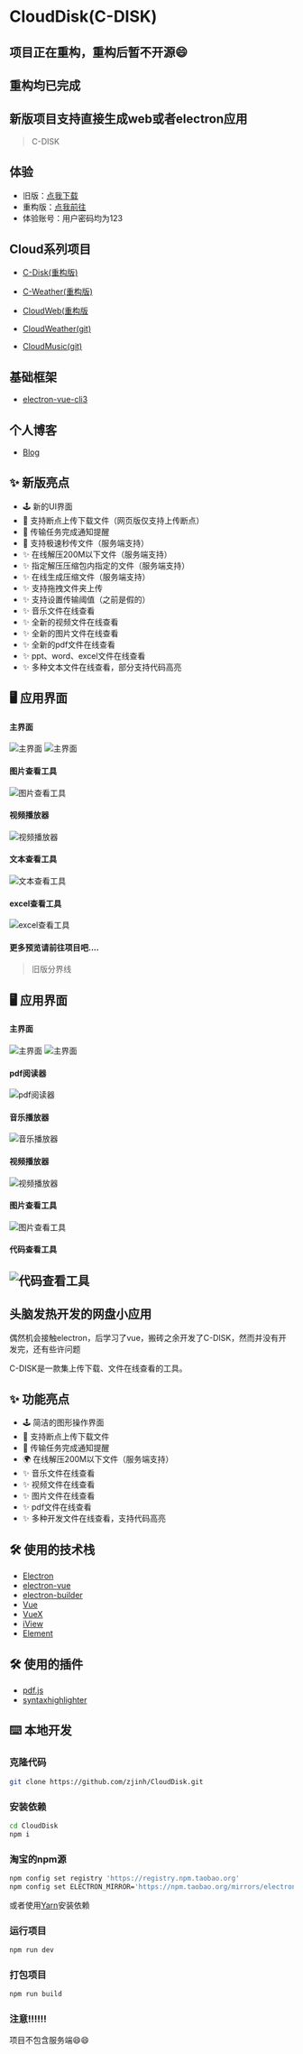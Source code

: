 # CloudDisk(C-DISK)
## 项目正在重构，重构后暂不开源:smile:
## 重构均已完成
## 新版项目支持直接生成web或者electron应用

> C-DISK
## 体验
- 旧版：[点我下载](https://works.zjinh.cn/CloudDisk)
- 重构版：[点我前往](https://disk.zjinh.cn)
- 体验账号：用户密码均为123
## Cloud系列项目
- [C-Disk(重构版)](https://disk.zjinh.cn)
- [C-Weather(重构版)](https://weather.zjinh.cn/)
- [CloudWeb(重构版](https://cloud.zjinh.cn/)


- [CloudWeather(git)](https://github.com/zjinh/CloudWeather)
- [CloudMusic(git)](https://github.com/zjinh/CloudMusic)

## 基础框架
- [electron-vue-cli3](https://github.com/zjinh/electron-vue-cli3)
## 个人博客
- [Blog](https://blog.zjinh.cn/)

## ✨ 新版亮点
- 🕹 新的UI界面
- 💾 支持断点上传下载文件（网页版仅支持上传断点）
- 🔔 传输任务完成通知提醒
- 💾 支持极速秒传文件（服务端支持）
- ✨ 在线解压200M以下文件（服务端支持）
- ✨ 指定解压压缩包内指定的文件（服务端支持）
- ✨ 在线生成压缩文件（服务端支持）
- ✨ 支持拖拽文件夹上传
- ✨ 支持设置传输阈值（之前是假的）
- ✨ 音乐文件在线查看
- ✨ 全新的视频文件在线查看
- ✨ 全新的图片文件在线查看
- ✨ 全新的pdf文件在线查看
- ✨ ppt、word、excel文件在线查看
- ✨ 多种文本文件在线查看，部分支持代码高亮
## 🖥 应用界面
#### 主界面
![主界面](screen/new/login.png)
![主界面](screen/new/main.png)
#### 图片查看工具
![图片查看工具](screen/new/photo.gif)
#### 视频播放器
![视频播放器](screen/new/video.png)
#### 文本查看工具
![文本查看工具](screen/new/text.png)
#### excel查看工具
![excel查看工具](screen/new/excel.png)
#### 更多预览请前往项目吧....


> 旧版分界线
## 🖥 应用界面
#### 主界面
   ![主界面](screen/disk.gif)
   ![主界面](screen/disk.png)
#### pdf阅读器
  ![pdf阅读器](screen/pdf.gif)
#### 音乐播放器
![音乐播放器](screen/music.gif)
#### 视频播放器
![视频播放器](screen/video.gif)
#### 图片查看工具
![图片查看工具](screen/photo.gif)
#### 代码查看工具
![代码查看工具](screen/viewer.gif)
---
## 头脑发热开发的网盘小应用
偶然机会接触electron，后学习了vue，搬砖之余开发了C-DISK，然而并没有开发完，还有些许问题

C-DISK是一款集上传下载、文件在线查看的工具。

## ✨ 功能亮点
- 🕹 简洁的图形操作界面
- 💾 支持断点上传下载文件
- 🔔 传输任务完成通知提醒
- 🌍 在线解压200M以下文件（服务端支持）
- ✨ 音乐文件在线查看
- ✨ 视频文件在线查看
- ✨ 图片文件在线查看
- ✨ pdf文件在线查看
- ✨ 多种开发文件在线查看，支持代码高亮

## 🛠 使用的技术栈
- [Electron](https://electronjs.org/)
- [electron-vue](https://simulatedgreg.gitbooks.io/electron-vue/content/cn/) 
- [electron-builder](https://www.electron.build/) 
- [Vue](https://vuejs.org/)
- [VueX](https://vuex.vuejs.org/)
- [iView](https://www.iviewui.com/)
- [Element](https://element.eleme.io)

## 🛠 使用的插件
- [pdf.js](https://github.com/mozilla/pdf.js)
- [syntaxhighlighter](https://github.com/syntaxhighlighter/syntaxhighlighter)

## ⌨️ 本地开发

### 克隆代码
```bash
git clone https://github.com/zjinh/CloudDisk.git
```

### 安装依赖
```bash
cd CloudDisk
npm i
```
### 淘宝的npm源
```bash
npm config set registry 'https://registry.npm.taobao.org'
npm config set ELECTRON_MIRROR='https://npm.taobao.org/mirrors/electron/'
```
或者使用[Yarn](https://yarnpkg.com/)安装依赖

### 运行项目
```bash
npm run dev
```
### 打包项目
```bash
npm run build
```
### 注意:bangbang::bangbang::bangbang:
项目不包含服务端:smile::smile:
